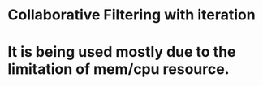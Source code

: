 # Collaborative Filtering with iteration
# It is being used mostly due to the limitation of mem/cpu resource.

